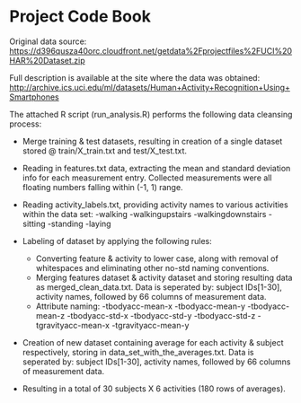 Project Code Book
=================

Original data source: 
https://d396qusza40orc.cloudfront.net/getdata%2Fprojectfiles%2FUCI%20HAR%20Dataset.zip 

Full description is available at the site where the data was obtained: 
http://archive.ics.uci.edu/ml/datasets/Human+Activity+Recognition+Using+Smartphones

The attached R script (run_analysis.R) performs the following data cleansing process:

* Merge training & test datasets, resulting in creation of a single dataset stored @ train/X_train.txt and test/X_test.txt.

* Reading in features.txt data, extracting the mean and standard deviation info for each measurement entry. Collected measurements were all floating numbers falling within (-1, 1) range.

* Reading activity_labels.txt, providing activity names to various activities within the data set:
    -walking
    -walkingupstairs
    -walkingdownstairs
    -sitting
    -standing
    -laying

* Labeling of dataset by applying the following rules: 
    - Converting feature & activity to lower case, along with removal of whitespaces and eliminating other no-std naming conventions. 
    - Merging features dataset & activity dataset and storing resulting data as merged_clean_data.txt. Data is seperated by: subject IDs[1-30], activity names, followed by 66 columns of measurement data. 
    - Attribute naming:
        -tbodyacc-mean-x 
        -tbodyacc-mean-y 
        -tbodyacc-mean-z 
        -tbodyacc-std-x 
        -tbodyacc-std-y 
        -tbodyacc-std-z 
        -tgravityacc-mean-x 
        -tgravityacc-mean-y

* Creation of new dataset containing average for each activity & subject respectively, storing in data_set_with_the_averages.txt. Data is seperated by: subject IDs[1-30], activity names, followed by 66 columns of measurement data. 

* Resulting in a total of 30 subjects X 6 activities (180 rows of averages).

